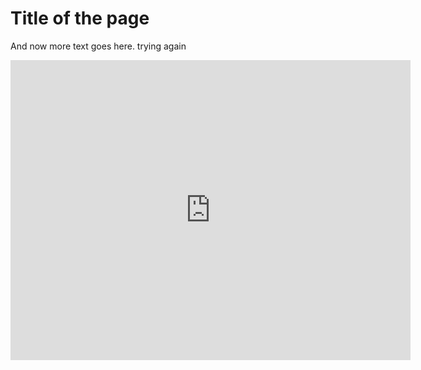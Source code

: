 # Title of the page
And now more text goes here. trying again
<iframe src="https://www.exhibit.so/exhibits/flapVRKE5QzHFJbAcV2T?embedded=true" width="640" height="480" allowfullscreen allow="autoplay" frameborder="0"></iframe>

